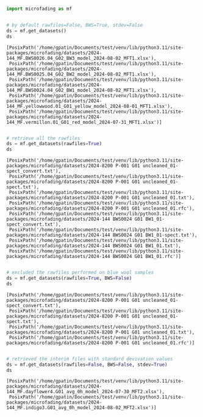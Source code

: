 ```python
import microfading as mf
```


```python

```


```python
# by default rawfiles=False, BWS=True, stdev=False
ds = mf.get_datasets()
ds
```




    [PosixPath('/home/gpatin/Documents/test/venv/lib/python3.11/site-packages/microfading/datasets/2024-144_MF.BWS0026.04_G02_BW3_model_2024-08-02_MFT1.xlsx'),
     PosixPath('/home/gpatin/Documents/test/venv/lib/python3.11/site-packages/microfading/datasets/2024-144_MF.BWS0025.04_G02_BW2_model_2024-08-02_MFT1.xlsx'),
     PosixPath('/home/gpatin/Documents/test/venv/lib/python3.11/site-packages/microfading/datasets/2024-144_MF.BWS0024.04_G02_BW1_model_2024-08-02_MFT1.xlsx'),
     PosixPath('/home/gpatin/Documents/test/venv/lib/python3.11/site-packages/microfading/datasets/2024-144_MF.yellowwood.01_G01_yellow_model_2024-08-01_MFT1.xlsx'),
     PosixPath('/home/gpatin/Documents/test/venv/lib/python3.11/site-packages/microfading/datasets/2024-144_MF.vermillon.01_G01_red_model_2024-07-31_MFT1.xlsx')]




```python

```


```python
# retrieve all the rawfiles
ds = mf.get_datasets(rawfiles=True)
ds
```




    [PosixPath('/home/gpatin/Documents/test/venv/lib/python3.11/site-packages/microfading/datasets/2024-8200 P-001 G01 uncleaned_01-spect_convert.txt'),
     PosixPath('/home/gpatin/Documents/test/venv/lib/python3.11/site-packages/microfading/datasets/2024-8200 P-001 G01 uncleaned_01-spect.txt'),
     PosixPath('/home/gpatin/Documents/test/venv/lib/python3.11/site-packages/microfading/datasets/2024-8200 P-001 G01 uncleaned_01.txt'),
     PosixPath('/home/gpatin/Documents/test/venv/lib/python3.11/site-packages/microfading/datasets/2024-8200 P-001 G01 uncleaned_01.rfc'),
     PosixPath('/home/gpatin/Documents/test/venv/lib/python3.11/site-packages/microfading/datasets/2024-144 BWS0024 G01 BW1_01-spect_convert.txt'),
     PosixPath('/home/gpatin/Documents/test/venv/lib/python3.11/site-packages/microfading/datasets/2024-144 BWS0024 G01 BW1_01-spect.txt'),
     PosixPath('/home/gpatin/Documents/test/venv/lib/python3.11/site-packages/microfading/datasets/2024-144 BWS0024 G01 BW1_01.txt'),
     PosixPath('/home/gpatin/Documents/test/venv/lib/python3.11/site-packages/microfading/datasets/2024-144 BWS0024 G01 BW1_01.rfc')]




```python

```


```python
# excluded the rawfiles performed on blue wool samples
ds = mf.get_datasets(rawfiles=True, BWS=False)
ds
```




    [PosixPath('/home/gpatin/Documents/test/venv/lib/python3.11/site-packages/microfading/datasets/2024-8200 P-001 G01 uncleaned_01-spect_convert.txt'),
     PosixPath('/home/gpatin/Documents/test/venv/lib/python3.11/site-packages/microfading/datasets/2024-8200 P-001 G01 uncleaned_01-spect.txt'),
     PosixPath('/home/gpatin/Documents/test/venv/lib/python3.11/site-packages/microfading/datasets/2024-8200 P-001 G01 uncleaned_01.txt'),
     PosixPath('/home/gpatin/Documents/test/venv/lib/python3.11/site-packages/microfading/datasets/2024-8200 P-001 G01 uncleaned_01.rfc')]




```python

```


```python
# retrieved the interim files with standard devivation values
ds = mf.get_datasets(rawfiles=False, BWS=False, stdev=True)
ds
```




    [PosixPath('/home/gpatin/Documents/test/venv/lib/python3.11/site-packages/microfading/datasets/2024-144_MF.dayflower4.G01_avg_0h_model_2024-07-30_MFT2.xlsx'),
     PosixPath('/home/gpatin/Documents/test/venv/lib/python3.11/site-packages/microfading/datasets/2024-144_MF.indigo3.G01_avg_0h_model_2024-08-02_MFT2.xlsx')]


